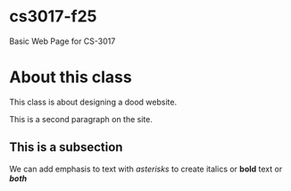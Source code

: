 # cs3017-f25
Basic Web Page for CS-3017

# About this class

This class is about designing a dood website.

This is a second paragraph on the site.

## This is a subsection

We can add emphasis to text with *asterisks* to create italics or **bold** text or ***both***
